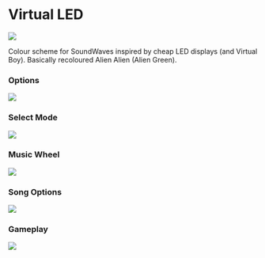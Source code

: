 # Virtual LED

![](https://cdn.discordapp.com/attachments/770725987906224178/810247621385388062/Program_Screenshot_2021.02.13_-_21.28.19.08.png)

Colour scheme for SoundWaves inspired by cheap LED displays (and Virtual Boy). 
Basically recoloured Alien Alien (Alien Green).

### Options

![](https://cdn.discordapp.com/attachments/770725987906224178/810247621922521108/Program_Screenshot_2021.02.13_-_21.28.26.22.png)

### Select Mode

![](https://cdn.discordapp.com/attachments/770725987906224178/810247623386464326/Program_Screenshot_2021.02.13_-_21.28.34.04.png)

### Music Wheel

![](https://cdn.discordapp.com/attachments/770725987906224178/810247627928371250/Program_Screenshot_2021.02.13_-_21.29.05.07.png)

### Song Options

![](https://cdn.discordapp.com/attachments/770725987906224178/810247628164038677/Program_Screenshot_2021.02.13_-_21.29.22.99.png)

### Gameplay

![](https://cdn.discordapp.com/attachments/770725987906224178/810247645250977863/Program_Screenshot_2021.02.13_-_21.30.16.82.png)
